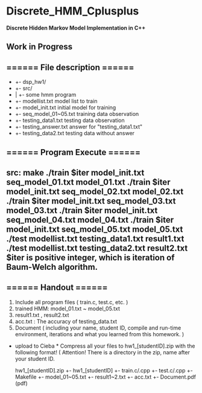 # Discrete_HMM_Cplusplus
**Discrete Hidden Markov Model Implementation in C++**

## **Work in Progress**

## ====== File description ====== 
- +- dsp_hw1/ 
-   +-  src/
-   |     +-                    some hmm program
-   +-  modellist.txt           model list to train
-   +-  model_init.txt          initial model for training
-   +-  seq_model_01~05.txt     training data observation
-   +-  testing_data1.txt       testing data  observation
-   +-  testing_answer.txt      answer for "testing_data1.txt"
-   +-  testing_data2.txt       testing data without answer

## ====== Program Execute ======
src:
 make
 ./train $iter model_init.txt seq_model_01.txt model_01.txt
 ./train $iter model_init.txt seq_model_02.txt model_02.txt
 ./train $iter model_init.txt seq_model_03.txt model_03.txt
 ./train $iter model_init.txt seq_model_04.txt model_04.txt
 ./train $iter model_init.txt seq_model_05.txt model_05.txt
 ./test modellist.txt testing_data1.txt result1.txt
 ./test modellist.txt testing_data2.txt result2.txt
$iter is positive integer, which is iteration of Baum-Welch algorithm.
-
## ====== Handout  ======
  1. Include all program files  ( train.c, test.c, etc. )
  2. trained HMM:    model_01.txt ~ model_05.txt
  3. result1.txt , result2.txt
  4. acc.txt : The accuracy of testing_data.txt
  5. Document ( including your name, student ID, compile and run-time environment, iterations and what you learned from this homework. )
  
  * upload to Cieba *
     Compress all your files to hw1_[studentID].zip
     with the following format! ( Attention! There is a directory in the zip, name after your student ID.

     hw1_[studentID].zip
     +- hw1_[studentID]
        +- train.c/.cpp
        +- test.c/.cpp
        +- Makefile
        +- model_01~05.txt
        +- result1~2.txt 
        +- acc.txt
        +- Document.pdf (pdf)
